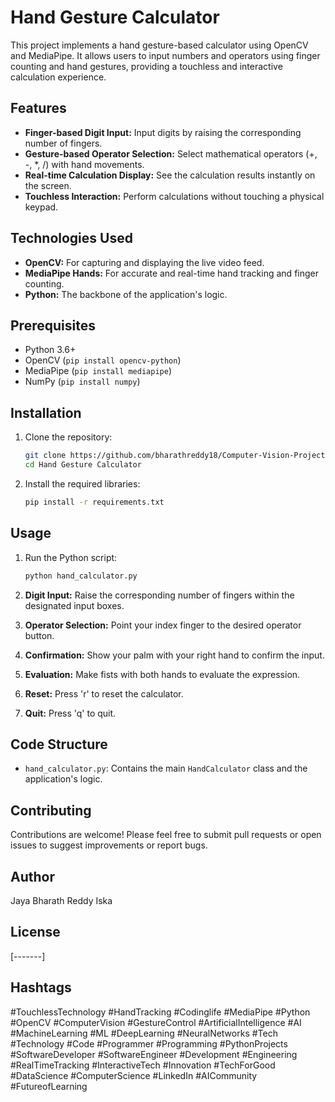 # Hand Gesture Calculator

This project implements a hand gesture-based calculator using OpenCV and MediaPipe. It allows users to input numbers and operators using finger counting and hand gestures, providing a touchless and interactive calculation experience.

## Features

-   **Finger-based Digit Input:** Input digits by raising the corresponding number of fingers.
-   **Gesture-based Operator Selection:** Select mathematical operators (+, -, \*, /) with hand movements.
-   **Real-time Calculation Display:** See the calculation results instantly on the screen.
-   **Touchless Interaction:** Perform calculations without touching a physical keypad.

## Technologies Used

-   **OpenCV:** For capturing and displaying the live video feed.
-   **MediaPipe Hands:** For accurate and real-time hand tracking and finger counting.
-   **Python:** The backbone of the application's logic.

## Prerequisites

-   Python 3.6+
-   OpenCV (`pip install opencv-python`)
-   MediaPipe (`pip install mediapipe`)
-   NumPy (`pip install numpy`)

## Installation

1.  Clone the repository:

    ```bash
    git clone https://github.com/bharathreddy18/Computer-Vision-Projects.git
    cd Hand Gesture Calculator
    ```

2.  Install the required libraries:

    ```bash
    pip install -r requirements.txt
    ```

## Usage

1.  Run the Python script:

    ```bash
    python hand_calculator.py
    ```

2.  **Digit Input:** Raise the corresponding number of fingers within the designated input boxes.
3.  **Operator Selection:** Point your index finger to the desired operator button.
4.  **Confirmation:** Show your palm with your right hand to confirm the input.
5.  **Evaluation:** Make fists with both hands to evaluate the expression.
6.  **Reset:** Press 'r' to reset the calculator.
7.  **Quit:** Press 'q' to quit.

## Code Structure

-   `hand_calculator.py`: Contains the main `HandCalculator` class and the application's logic.

## Contributing

Contributions are welcome! Please feel free to submit pull requests or open issues to suggest improvements or report bugs.

## Author

Jaya Bharath Reddy Iska

## License

[-------]

## Hashtags

\#TouchlessTechnology \#HandTracking \#Codinglife \#MediaPipe \#Python \#OpenCV \#ComputerVision \#GestureControl \#ArtificialIntelligence \#AI \#MachineLearning \#ML \#DeepLearning \#NeuralNetworks \#Tech \#Technology \#Code \#Programmer \#Programming \#PythonProjects \#SoftwareDeveloper \#SoftwareEngineer \#Development \#Engineering \#RealTimeTracking \#InteractiveTech \#Innovation \#TechForGood \#DataScience \#ComputerScience \#LinkedIn \#AICommunity \#FutureofLearning
